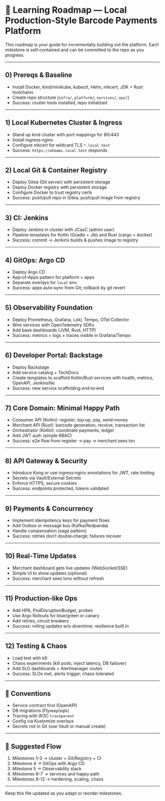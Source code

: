 # 📌 Learning Roadmap — Local Production‑Style Barcode Payments Platform

This roadmap is your guide for incrementally building out the platform. Each milestone is self‑contained and can be committed to the repo as you progress.

---

## 0) Prereqs & Baseline

* Install Docker, kind/minikube, kubectl, Helm, mkcert, JDK + Rust toolchains
* Create repo structure (`infra/`, `platform/`, `services/`, `ops/`)
* Success: cluster tools installed, repo initialized

---

## 1) Local Kubernetes Cluster & Ingress

* Stand up kind cluster with port mappings for 80/443
* Install ingress‑nginx
* Configure mkcert for wildcard TLS `*.local.test`
* Success: `https://whoami.local.test` responds

---

## 2) Local Git & Container Registry

* Deploy Gitea (Git server) with persistent storage
* Deploy Docker registry with persistent storage
* Configure Docker to trust registry certs
* Success: push/pull repo in Gitea; push/pull image from registry

---

## 3) CI: Jenkins

* Deploy Jenkins in cluster with JCasC (admin user)
* Pipeline templates for Kotlin (Gradle + Jib) and Rust (cargo + docker)
* Success: commit → Jenkins builds & pushes image to registry

---

## 4) GitOps: Argo CD

* Deploy Argo CD
* App‑of‑Apps pattern for platform + apps
* Separate overlays for `local` env
* Success: apps auto‑sync from Git; rollback by git revert

---

## 5) Observability Foundation

* Deploy Prometheus, Grafana, Loki, Tempo, OTel Collector
* Wire services with OpenTelemetry SDKs
* Add base dashboards (JVM, Rust, HTTP)
* Success: metrics + logs + traces visible in Grafana/Tempo

---

## 6) Developer Portal: Backstage

* Deploy Backstage
* Add service catalog + TechDocs
* Create templates to scaffold Kotlin/Rust services with health, metrics, OpenAPI, Jenkinsfile
* Success: new service scaffolding end‑to‑end

---

## 7) Core Domain: Minimal Happy Path

* Consumer API (Kotlin): register, top‑up, pay, send‑money
* Merchant API (Rust): barcode generation, receive, transaction list
* Orchestrator (Kotlin): coordinate payments, ledger
* Add JWT auth (simple RBAC)
* Success: e2e flow from register → pay → merchant sees txn

---

## 8) API Gateway & Security

* Introduce Kong or use ingress‑nginx annotations for JWT, rate limiting
* Secrets via Vault/External Secrets
* Enforce HTTPS, secure cookies
* Success: endpoints protected, tokens validated

---

## 9) Payments & Concurrency

* Implement idempotency keys for payment flows
* Add Outbox or message bus (Kafka/Redpanda)
* Handle compensation (saga pattern)
* Success: retries don’t double‑charge; failures recover

---

## 10) Real‑Time Updates

* Merchant dashboard gets live updates (WebSocket/SSE)
* Simple UI to show updates (optional)
* Success: merchant sees txns without refresh

---

## 11) Production‑like Ops

* Add HPA, PodDisruptionBudget, probes
* Use Argo Rollouts for blue/green or canary
* Add retries, circuit breakers
* Success: rolling updates w/o downtime; resilience built in

---

## 12) Testing & Chaos

* Load test with k6
* Chaos experiments (kill pods, inject latency, DB failover)
* Add SLO dashboards + Alertmanager routes
* Success: SLOs met, alerts trigger, chaos tolerated

---

## 📎 Conventions

* Service contract first (OpenAPI)
* DB migrations (Flyway/sqlx)
* Tracing with W3C `traceparent`
* Config via Kustomize overlays
* Secrets not in Git (use Vault or manual create)

---

## 🧭 Suggested Flow

1. Milestones 1–3 → cluster + Git/Registry + CI
2. Milestone 4 → GitOps with Argo CD
3. Milestone 5 → Observability stack
4. Milestones 6–7 → services and happy path
5. Milestones 8–12 → hardening, scaling, chaos

---

Keep this file updated as you adapt or reorder milestones.
